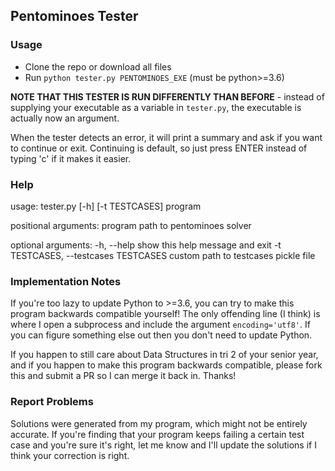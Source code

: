 ## Pentominoes Tester

### Usage

 - Clone the repo or download all files
 - Run `python tester.py PENTOMINOES_EXE` (must be python>=3.6)

**NOTE THAT THIS TESTER IS RUN DIFFERENTLY THAN BEFORE** - instead of supplying your executable as a variable in `tester.py`, the executable is actually now an argument.

When the tester detects an error, it will print a summary and ask if you want to continue or exit. Continuing is default, so just press ENTER instead of typing 'c' if it makes it easier.

### Help

usage: tester.py \[-h\] \[-t TESTCASES\] program

positional arguments:
  program               path to pentominoes solver

optional arguments:
  -h, --help            show this help message and exit
  -t TESTCASES, --testcases TESTCASES
                        custom path to testcases pickle file

### Implementation Notes

If you're too lazy to update Python to >=3.6, you can try to make this program backwards compatible yourself! The only offending line (I think) is where I open a subprocess and include the argument `encoding='utf8'`. If you can figure something else out then you don't need to update Python.

If you happen to still care about Data Structures in tri 2 of your senior year, and if you happen to make this program backwards compatible, please fork this and submit a PR so I can merge it back in. Thanks!

### Report Problems

Solutions were generated from my program, which might not be entirely accurate. If you're finding that your program keeps failing a certain test case and you're sure it's right, let me know and I'll update the solutions if I think your correction is right.
